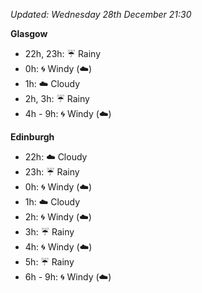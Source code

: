 *Updated: Wednesday 28th December 21:30*

**Glasgow**

* 22h, 23h: :umbrella: Rainy
* 0h: :cyclone: Windy (:cloud:)
* 1h: :cloud: Cloudy
* 2h, 3h: :umbrella: Rainy
* 4h - 9h: :cyclone: Windy (:cloud:)

**Edinburgh**

* 22h: :cloud: Cloudy
* 23h: :umbrella: Rainy
* 0h: :cyclone: Windy (:cloud:)
* 1h: :cloud: Cloudy
* 2h: :cyclone: Windy (:cloud:)
* 3h: :umbrella: Rainy
* 4h: :cyclone: Windy (:cloud:)
* 5h: :umbrella: Rainy
* 6h - 9h: :cyclone: Windy (:cloud:)
